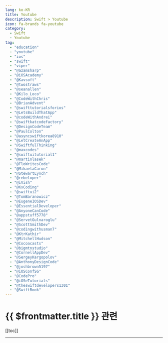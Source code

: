 ```yaml
---
lang: ko-KR
title: Youtube
description: Swift > Youtube
icon: fa-brands fa-youtube
category: 
  - Swift
  - Youtube
tag: 
  - "education"
  - "youtube"
  - "ios"
  - "swift"
  - "viper"
  - "@azamsharp"
  - "@iOSAcademy"
  - "@Kavsoft"
  - "@twostraws"
  - "@seanallen"
  - "@Kilo_Loco"
  - "@CodeWithChris"
  - "@BrianAdvent"
  - "@swifttutorialsforios"
  - "@LetsBuildThatApp"
  - "@codeWithAndrei"
  - "@swiftkatcodefactory"
  - "@DesignCodeTeam"
  - "@PaulColton"
  - "@asyncswiftkorea8910"
  - "@LetCreateAnApp"
  - "@SwiftfulThinking"
  - "@maxcodes"
  - "@swiftuitutorial1"
  - "@martinlasek"
  - "@FloWritesCode"
  - "@MikaelaCaron"
  - "@StewartLynch"
  - "@rebeloper"
  - "@iVish"
  - "@KxCoding"
  - "@swiftui2"
  - "@TomBaranowicz"
  - "@EugeneIOSDev"
  - "@EssentialDeveloper"
  - "@AnyoneCanCode"
  - "@appstuff5778"
  - "@ServetGulnaroglu"
  - "@ScottSmithDev"
  - "@codingwithusman7"
  - "@KtrKathir"
  - "@MitchellHudson"
  - "@Cocoacasts"
  - "@bigmtnstudio"
  - "@CornellAppDev"
  - "@SergeyKargopolov"
  - "@AnthonyDesignCode"
  - "@joshbrown5197"
  - "@iOSConfSG"
  - "@CodePro"
  - "@iOSeTutorials"
  - "@theswiftdevelopers1301"
  - "@SwiftBook"
---
```


# {{ $frontmatter.title }} 관련

[[toc]]

---

<MyYouTubeItems jsonName="yu-azamsharp" /><!-- azamsharp -->
<MyYouTubeItems jsonName="yu-iOSAcademy" /><!-- iOS Academy -->
<MyYouTubeItems jsonName="yu-Kavsoft" /><!-- Kavsoft -->
<MyYouTubeItems jsonName="yu-twostraws" /><!-- Paul Hudson -->
<MyYouTubeItems jsonName="yu-seanallen" /><!-- Sean Allen -->
<MyYouTubeItems jsonName="yu-Kilo_Loco" /><!-- Kilo Loco -->
<MyYouTubeItems jsonName="yu-CodeWithChris" /><!-- CodeWithChris -->
<MyYouTubeItems jsonName="yu-BrianAdvent" /><!-- Brian Advent -->
<MyYouTubeItems jsonName="yu-swifttutorialsforios" /><!-- Swift Tutorials -->
<MyYouTubeItems jsonName="yu-LetsBuildThatApp" /><!-- Lets Build That App -->
<MyYouTubeItems jsonName="yu-codeWithAndrei" /><!-- Code with Andrei -->
<MyYouTubeItems jsonName="yu-swiftkatcodefactory" /><!-- Swift Kat Code Factory -->
<MyYouTubeItems jsonName="yu-DesignCodeTeam" /><!-- DesignCode -->
<MyYouTubeItems jsonName="yu-PaulColton" /><!-- Paul Colton -->
<MyYouTubeItems jsonName="yu-asyncswiftkorea8910" /><!-- Async Swift Korea -->
<MyYouTubeItems jsonName="yu-LetCreateAnApp" /><!-- Let Create An App -->
<MyYouTubeItems jsonName="yu-SwiftfulThinking" /><!-- Swiftful Thinking -->
<MyYouTubeItems jsonName="yu-maxcodes" /><!-- maxcodes -->
<MyYouTubeItems jsonName="yu-coreswiftui" /><!-- Core SwiftUI: Animation & Design -->
<MyYouTubeItems jsonName="yu-martinlasek" /><!-- Martin Lasek -->
<MyYouTubeItems jsonName="yu-FloWritesCode" /><!-- Flo writes Code -->
<MyYouTubeItems jsonName="yu-MikaelaCaron" /><!-- Mikaela Caron -->
<MyYouTubeItems jsonName="yu-StewartLynch" /><!-- Stewart Lynch -->
<MyYouTubeItems jsonName="yu-rebeloper" /><!-- Rebeloper - Rebel Developer -->
<MyYouTubeItems jsonName="yu-iVish" /><!-- iVish -->
<MyYouTubeItems jsonName="yu-KxCoding" /><!-- KxCoding -->
<MyYouTubeItems jsonName="yu-swiftui2" /><!-- App Designer2 -->
<MyYouTubeItems jsonName="yu-TomBaranowicz" /><!-- Tom Baranowicz -->
<MyYouTubeItems jsonName="yu-Eugene.Berezin" /><!-- Eugene Berezin -->
<MyYouTubeItems jsonName="yu-EssentialDeveloper" /><!-- Essential Developer -->
<MyYouTubeItems jsonName="yu-AnyoneCanCode" /><!-- Anyone Can Code -->
<MyYouTubeItems jsonName="yu-appstuff5778" /><!-- AppStuff -->
<MyYouTubeItems jsonName="yu-ServetGulnaroglu" /><!-- Servet Gulnaroglu -->
<MyYouTubeItems jsonName="yu-ScottSmithDev" /><!-- Scott Smith -->
<MyYouTubeItems jsonName="yu-codingwithusman7" /><!-- Coding With Usman -->
<MyYouTubeItems jsonName="yu-KtrKathir" /><!-- KtrKathir -->
<MyYouTubeItems jsonName="yu-MitchellHudson" /><!-- Mitchell Hudson -->
<MyYouTubeItems jsonName="yu-Cocoacasts" /><!-- Cocoacasts -->
<MyYouTubeItems jsonName="yu-bigmtnstudio" /><!-- Mark Moeykens -->
<MyYouTubeItems jsonName="yu-CornellAppDev" /><!-- Cornell AppDev -->
<MyYouTubeItems jsonName="yu-SergeyKargopolov" /><!-- Sergey Kargopolov -->
<MyYouTubeItems jsonName="yu-AnthonyDesignCode" /><!-- Code With Ant -->
<MyYouTubeItems jsonName="yu-joshbrown5197" /><!-- Josh Brown -->
<MyYouTubeItems jsonName="yu-iOSConfSG" /><!-- iOS Conf SG -->
<MyYouTubeItems jsonName="yu-CodePro" /><!-- Code Pro -->
<MyYouTubeItems jsonName="yu-iOSeTutorials" /><!-- iOS eTutorials -->
<MyYouTubeItems jsonName="yu-theswiftdevelopers1301" /><!-- The Swift Developers -->
<MyYouTubeItems jsonName="yu-SwiftBook" /><!-- SwiftBook -->
<MyYouTubeItems jsonName="yu-haipp9931" /><!-- Haipp -->
<MyYouTubeItems jsonName="yu-DucTranFan" /><!-- David Tran -->
<MyYouTubeItems jsonName="yu-CODEMOBILEUK" /><!-- CODEMOBILE -->
<MyYouTubeItems jsonName="yu-AppleProgramming" /><!-- AppleProgramming -->
<MyYouTubeItems jsonName="yu-MakeSchoolCS" /><!-- Make School -->
<MyYouTubeItems jsonName="yu-SwiftHeroes" /><!-- Swift Heroes -->
<MyYouTubeItems jsonName="yu-stanford" /><!-- Stanford -->
<MyYouTubeItems jsonName="yu-SergioBecerril" /><!-- Sergio Becerril -->
<MyYouTubeItems jsonName="yu-goldthumb" /><!-- Golden Thumb -->
<MyYouTubeItems jsonName="yu-dev_jeongdaeri" /><!-- 개발하는 정대리 -->
<MyYouTubeItems jsonName="yu-Sketch2React" /><!-- Sketch2React -->
<MyYouTubeItems jsonName="yu-minicgil4036" /><!-- 미닉길 Minic GIL -->
<MyYouTubeItems jsonName="yu-LearnWithKarl" /><!-- Learn to Code with Karl -->
<MyYouTubeItems jsonName="yu-auc_anz" /><!-- AUC_ANZ -->
<MyYouTubeItems jsonName="yu-swiftwithyash" /><!-- Swift with Yash -->
<MyYouTubeItems jsonName="yu-DavidChoiProgrammer" /><!-- David Choi -->
<MyYouTubeItems jsonName="yu-vedsar1" /><!-- Alok Upadhyay -->
<MyYouTubeItems jsonName="yu-VasilNunev" /><!-- Vasil Blanco-Nunev -->
<MyYouTubeItems jsonName="yu-Algolia" /><!-- Algolia -->
<MyYouTubeItems jsonName="yu-BeyondOnesAndZeros" /><!-- BeyondOnesAndZeros -->
<MyYouTubeItems jsonName="yu-HarsivoEdu" /><!-- Harsivo Edu -->
<MyYouTubeItems jsonName="yu-boiledDeveloper" /><!-- 삶은개발 -->
<MyYouTubeItems jsonName="yu-AFSwiftTutorials" /><!-- AF Swift Tutorials -->
<MyYouTubeItems jsonName="yu-PaulSolt" /><!-- Paul Solt -->
<MyYouTubeItems jsonName="yu-KWDC23" /><!-- KWDC -->
<MyYouTubeItems jsonName="yu-allen_ios" /><!-- iOS개발자 앨런 -->
<MyYouTubeItems jsonName="yu-EduardoRosasOsorno" /><!-- Eduardo Rosas -->
<MyYouTubeItems jsonName="yu-1TheSwiftGuy" /><!-- The Swift Guy -->
<MyYouTubeItems jsonName="yu-yagom" /><!-- yagom -->
<MyYouTubeItems jsonName="yu-DDuan" /><!-- Daniel Duan -->
<MyYouTubeItems jsonName="yu-woozoobro" /><!-- woozoobro -->
<MyYouTubeItems jsonName="yu-easytoswift7018" /><!-- EasytoSwift -->
<MyYouTubeItems jsonName="yu-AboutTech-official" /><!-- About Tech -->
<MyYouTubeItems jsonName="yu-WingsOfUtu" /><!-- Wings of Utu -->
<MyYouTubeItems jsonName="yu-FullQueueDeveloper" /><!-- Full Queue Developer -->
<MyYouTubeItems jsonName="yu-iVish" /><!-- iVish -->
<MyYouTubeItems jsonName="yu-user-cd7cc6hf7j" /><!-- 김경호 -->
<MyYouTubeItems jsonName="yu-MelbourneCocoaHeads" /><!-- Melbourne CocoaHeads -->
<MyYouTubeItems jsonName="yu-chmyoungsu" /><!-- chaems -->
<MyYouTubeItems jsonName="yu-DanielSincere" /><!-- Daniel Sincere -->
<MyYouTubeItems jsonName="yu-AppleDeveloper" /><!-- Apple Developer -->
<MyYouTubeItems jsonName="yu-tom-delalande" /><!-- Tom Delalande -->
<MyYouTubeItems jsonName="yu-shubham_iosdev" /> <!-- Shubham Singh -->
<MyYouTubeItems jsonName="yu-AivarsMeijers" /><!-- Aivars Meijers -->
<MyYouTubeItems jsonName="yu-XCA" /><!-- Xcoding with Alfian -->
<MyYouTubeItems jsonName="yu-swiftandtips" /><!-- Swift and Tips -->
<MyYouTubeItems jsonName="yu-Developingperspective" /><!-- DevelopingPerspective -->
<MyYouTubeItems jsonName="yu-birch_js" /><!-- Jamie Birch -->
<MyYouTubeItems jsonName="yu-SwiftServerSide" /><!-- Swift Server Side -->
<MyYouTubeItems jsonName="yu-henribredt8841" /><!-- Henri Bredt -->
<MyYouTubeItems jsonName="yu-SoftwareToolTime" /><!-- Software Tool Time -->
<MyYouTubeItems jsonName="yu-코딩도우미" /><!-- 코딩도우미 -->
<MyYouTubeItems jsonName="yu-Skiptools" /><!-- Skip -->
<TagLinks/>
